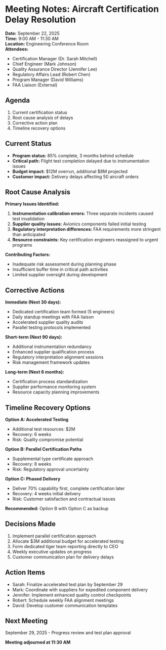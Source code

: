 # Meeting Notes: Aircraft Certification Delay Resolution

**Date:** September 22, 2025  
**Time:** 9:00 AM - 11:30 AM  
**Location:** Engineering Conference Room  
**Attendees:**  
- Certification Manager (Dr. Sarah Mitchell)  
- Chief Engineer (Mark Johnson)  
- Quality Assurance Director (Jennifer Lee)  
- Regulatory Affairs Lead (Robert Chen)  
- Program Manager (David Williams)  
- FAA Liaison (External)  

## Agenda
1. Current certification status
2. Root cause analysis of delays
3. Corrective action plan
4. Timeline recovery options

## Current Status
- **Program status:** 85% complete, 3 months behind schedule
- **Critical path:** Flight test completion delayed due to instrumentation issues
- **Budget impact:** $12M overrun, additional $8M projected
- **Customer impact:** Delivery delays affecting 50 aircraft orders

## Root Cause Analysis
**Primary Issues Identified:**
1. **Instrumentation calibration errors:** Three separate incidents caused test invalidation
2. **Supplier quality issues:** Avionics components failed initial testing
3. **Regulatory interpretation differences:** FAA requirements more stringent than anticipated
4. **Resource constraints:** Key certification engineers reassigned to urgent programs

**Contributing Factors:**
- Inadequate risk assessment during planning phase
- Insufficient buffer time in critical path activities
- Limited supplier oversight during development

## Corrective Actions
**Immediate (Next 30 days):**
- Dedicated certification team formed (5 engineers)
- Daily standup meetings with FAA liaison
- Accelerated supplier quality audits
- Parallel testing protocols implemented

**Short-term (Next 90 days):**
- Additional instrumentation redundancy
- Enhanced supplier qualification process
- Regulatory interpretation alignment sessions
- Risk management framework updates

**Long-term (Next 6 months):**
- Certification process standardization
- Supplier performance monitoring system
- Resource capacity planning improvements

## Timeline Recovery Options
**Option A: Accelerated Testing**
- Additional test resources: $2M
- Recovery: 6 weeks
- Risk: Quality compromise potential

**Option B: Parallel Certification Paths**
- Supplemental type certificate approach
- Recovery: 8 weeks
- Risk: Regulatory approval uncertainty

**Option C: Phased Delivery**
- Deliver 70% capability first, complete certification later
- Recovery: 4 weeks initial delivery
- Risk: Customer satisfaction and contractual issues

**Recommended:** Option B with Option C as backup

## Decisions Made
1. Implement parallel certification approach
2. Allocate $3M additional budget for accelerated testing
3. Form dedicated tiger team reporting directly to CEO
4. Weekly executive updates on progress
5. Customer communication plan for delivery delays

## Action Items
- Sarah: Finalize accelerated test plan by September 29
- Mark: Coordinate with suppliers for expedited component delivery
- Jennifer: Implement enhanced quality control checkpoints
- Robert: Schedule weekly FAA alignment meetings
- David: Develop customer communication templates

## Next Meeting
September 29, 2025 - Progress review and test plan approval

**Meeting adjourned at 11:30 AM**